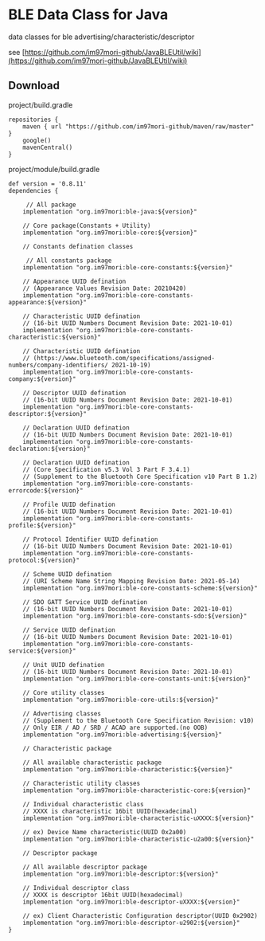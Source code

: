 # BLE Data Class for Java
data classes for ble advertising/characteristic/descriptor

see [https://github.com/im97mori-github/JavaBLEUtil/wiki](https://github.com/im97mori-github/JavaBLEUtil/wiki)

## Download
project/build.gradle

    repositories {
        maven { url "https://github.com/im97mori-github/maven/raw/master" }
        google()
        mavenCentral()
    }

project/module/build.gradle

    def version = '0.8.11' 
    dependencies {
        
	     // All package
        implementation "org.im97mori:ble-java:${version}"
        
        // Core package(Constants + Utility)
        implementation "org.im97mori:ble-core:${version}"
        
        // Constants defination classes
        
	     // All constants package
        implementation "org.im97mori:ble-core-constants:${version}"
        
        // Appearance UUID defination
        // (Appearance Values Revision Date: 2021­04­20)
        implementation "org.im97mori:ble-core-constants-appearance:${version}"
        
        // Characteristic UUID defination
        // (16-bit UUID Numbers Document Revision Date: 2021-10-01)
        implementation "org.im97mori:ble-core-constants-characteristic:${version}"
        
        // Characteristic UUID defination
        // (https://www.bluetooth.com/specifications/assigned-numbers/company-identifiers/ 2021-10-19)
        implementation "org.im97mori:ble-core-constants-company:${version}"
        
        // Descriptor UUID defination
        // (16-bit UUID Numbers Document Revision Date: 2021-10-01)
        implementation "org.im97mori:ble-core-constants-descriptor:${version}"
        
        // Declaration UUID defination
        // (16-bit UUID Numbers Document Revision Date: 2021-10-01)
        implementation "org.im97mori:ble-core-constants-declaration:${version}"
        
        // Declaration UUID defination
        // (Core Specification v5.3 Vol 3 Part F 3.4.1)
        // (Supplement to the Bluetooth Core Specification v10 Part B 1.2)
        implementation "org.im97mori:ble-core-constants-errorcode:${version}"
        
        // Profile UUID defination
        // (16-bit UUID Numbers Document Revision Date: 2021-10-01)
        implementation "org.im97mori:ble-core-constants-profile:${version}"
        
        // Protocol Identifier UUID defination
        // (16-bit UUID Numbers Document Revision Date: 2021-10-01)
        implementation "org.im97mori:ble-core-constants-protocol:${version}"
        
        // Scheme UUID defination
        // (URI Scheme Name String Mapping Revision Date: 2021-05-14)
        implementation "org.im97mori:ble-core-constants-scheme:${version}"
        
        // SDO GATT Service UUID defination
        // (16-bit UUID Numbers Document Revision Date: 2021-10-01)
        implementation "org.im97mori:ble-core-constants-sdo:${version}"
        
        // Service UUID defination
        // (16-bit UUID Numbers Document Revision Date: 2021-10-01)
        implementation "org.im97mori:ble-core-constants-service:${version}"
        
        // Unit UUID defination
        // (16-bit UUID Numbers Document Revision Date: 2021-10-01)
        implementation "org.im97mori:ble-core-constants-unit:${version}"
        
        // Core utility classes
        implementation "org.im97mori:ble-core-utils:${version}"
        
        // Advertising classes
        // (Supplement to the Bluetooth Core Specification Revision: v10)
        // Only EIR / AD / SRD / ACAD are supported.(no OOB)
        implementation "org.im97mori:ble-advertising:${version}"
        
        // Characteristic package
        
        // All available characteristic package
        implementation "org.im97mori:ble-characteristic:${version}"
        
        // Characteristic utility classes
        implementation "org.im97mori:ble-characteristic-core:${version}"
        
        // Individual characteristic class
        // XXXX is characteristic 16bit UUID(hexadecimal)
        implementation "org.im97mori:ble-characteristic-uXXXX:${version}"
        
        // ex) Device Name characteristic(UUID 0x2a00)
        implementation "org.im97mori:ble-characteristic-u2a00:${version}"
        
        // Descriptor package
        
        // All available descriptor package
        implementation "org.im97mori:ble-descriptor:${version}"
        
        // Individual descriptor class
        // XXXX is descriptor 16bit UUID(hexadecimal)
        implementation "org.im97mori:ble-descriptor-uXXXX:${version}"
        
        // ex) Client Characteristic Configuration descriptor(UUID 0x2902)
        implementation "org.im97mori:ble-descriptor-u2902:${version}"
    }
